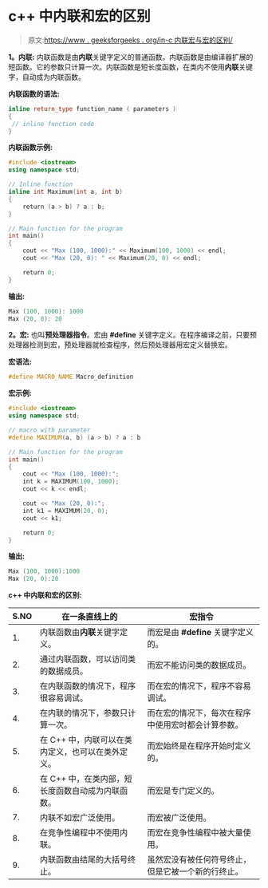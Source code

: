 # c++ 中内联和宏的区别

> 原文:[https://www . geeksforgeeks . org/in-c 内联宏与宏的区别/](https://www.geeksforgeeks.org/difference-between-inline-and-macro-in-c/)

**1。内联:**
内联函数是由**内联**关键字定义的普通函数。内联函数是由编译器扩展的短函数。它的参数只计算一次。内联函数是短长度函数，在类内不使用**内联**关键字，自动成为内联函数。

**内联函数的语法:**

```cpp
inline return_type function_name ( parameters )
{ 
 // inline function code
}

```

**内联函数示例:**

```cpp
#include <iostream>
using namespace std;

// Inline function
inline int Maximum(int a, int b)
{
    return (a > b) ? a : b;
}

// Main function for the program
int main()
{
    cout << "Max (100, 1000):" << Maximum(100, 1000) << endl;
    cout << "Max (20, 0): " << Maximum(20, 0) << endl;

    return 0;
}
```

**输出:**

```cpp
Max (100, 1000): 1000
Max (20, 0): 20 
```

**2。宏:**
也叫**预处理器指令**。宏由 **#define** 关键字定义。在程序编译之前，只要预处理器检测到宏，预处理器就检查程序，然后预处理器用宏定义替换宏。

**宏语法:**

```cpp
#define MACRO_NAME Macro_definition 
```

**宏示例:**

```cpp
#include <iostream>
using namespace std;

// macro with parameter
#define MAXIMUM(a, b) (a > b) ? a : b

// Main function for the program
int main()
{
    cout << "Max (100, 1000):";
    int k = MAXIMUM(100, 1000);
    cout << k << endl;

    cout << "Max (20, 0):";
    int k1 = MAXIMUM(20, 0);
    cout << k1;

    return 0;
}
```

**输出:**

```cpp
Max (100, 1000):1000
Max (20, 0):20 
```

**c++ 中内联和宏的区别:**

| S.NO | 在一条直线上的 | 宏指令 |
| --- | --- | --- |
| 1. | 内联函数由**内联**关键字定义。 | 而宏是由 **#define** 关键字定义的。 |
| 2. | 通过内联函数，可以访问类的数据成员。 | 而宏不能访问类的数据成员。 |
| 3. | 在内联函数的情况下，程序很容易调试。 | 而在宏的情况下，程序不容易调试。 |
| 4. | 在内联的情况下，参数只计算一次。 | 而在宏的情况下，每次在程序中使用宏时都会计算参数。 |
| 5. | 在 C++ 中，内联可以在类内定义，也可以在类外定义。 | 而宏始终是在程序开始时定义的。 |
| 6. | 在 C++ 中，在类内部，短长度函数自动成为内联函数。 | 而宏是专门定义的。 |
| 7. | 内联不如宏广泛使用。 | 而宏被广泛使用。 |
| 8. | 在竞争性编程中不使用内联。 | 而宏在竞争性编程中被大量使用。 |
| 9. | 内联函数由结尾的大括号终止。 | 虽然宏没有被任何符号终止，但是它被一个新的行终止。 |